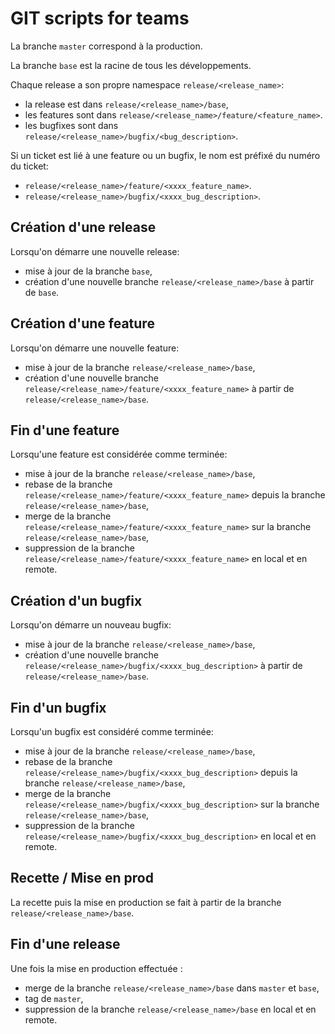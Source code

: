 # GIT scripts for teams

La branche `master` correspond à la production.

La branche `base` est la racine de tous les développements.

Chaque release a son propre namespace `release/<release_name>`:
* la release est dans `release/<release_name>/base`,
* les features sont dans `release/<release_name>/feature/<feature_name>`.
* les bugfixes sont dans `release/<release_name>/bugfix/<bug_description>`.

Si un ticket est lié à une feature ou un bugfix, le nom est préfixé du numéro du ticket:
* `release/<release_name>/feature/<xxxx_feature_name>`.
* `release/<release_name>/bugfix/<xxxx_bug_description>`.

## Création d'une release

Lorsqu'on démarre une nouvelle release:

* mise à jour de la branche `base`,
* création d'une nouvelle branche `release/<release_name>/base` à partir de `base`.

## Création d'une feature

Lorsqu'on démarre une nouvelle feature:

* mise à jour de la branche `release/<release_name>/base`,
* création d'une nouvelle branche `release/<release_name>/feature/<xxxx_feature_name>` à partir de `release/<release_name>/base`.

## Fin d'une feature

Lorsqu'une feature est considérée comme terminée:

* mise à jour de la branche `release/<release_name>/base`,
* rebase de la branche `release/<release_name>/feature/<xxxx_feature_name>` depuis la branche `release/<release_name>/base`,
* merge de la branche `release/<release_name>/feature/<xxxx_feature_name>` sur la branche `release/<release_name>/base`,
* suppression de la branche `release/<release_name>/feature/<xxxx_feature_name>` en local et en remote.

## Création d'un bugfix

Lorsqu'on démarre un nouveau bugfix:

* mise à jour de la branche `release/<release_name>/base`,
* création d'une nouvelle branche `release/<release_name>/bugfix/<xxxx_bug_description>` à partir de `release/<release_name>/base`.

## Fin d'un bugfix

Lorsqu'un bugfix est considéré comme terminée:

* mise à jour de la branche `release/<release_name>/base`,
* rebase de la branche `release/<release_name>/bugfix/<xxxx_bug_description>` depuis la branche `release/<release_name>/base`,
* merge de la branche `release/<release_name>/bugfix/<xxxx_bug_description>` sur la branche `release/<release_name>/base`,
* suppression de la branche `release/<release_name>/bugfix/<xxxx_bug_description>` en local et en remote.

## Recette / Mise en prod

La recette puis la mise en production se fait à partir de la branche `release/<release_name>/base`.

## Fin d'une release

Une fois la mise en production effectuée :

* merge de la branche `release/<release_name>/base` dans `master` et `base`,
* tag de `master`,
* suppression de la branche `release/<release_name>/base` en local et en remote. 
